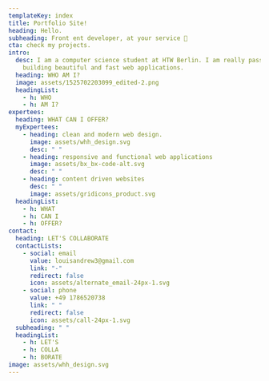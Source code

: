 ```yaml
---
templateKey: index
title: Portfolio Site!
heading: Hello.
subheading: Front ent developer, at your service 🙌
cta: check my projects.
intro:
  desc: I am a computer science student at HTW Berlin. I am really passionate in
    building beautiful and fast web applications.
  heading: WHO AM I?
  image: assets/1525702203099_edited-2.png
  headingList:
    - h: WHO
    - h: AM I?
expertees:
  heading: WHAT CAN I OFFER?
  myExpertees:
    - heading: clean and modern web design.
      image: assets/whh_design.svg
      desc: " "
    - heading: responsive and functional web applications
      image: assets/bx_bx-code-alt.svg
      desc: " "
    - heading: content driven websites
      desc: " "
      image: assets/gridicons_product.svg
  headingList:
    - h: WHAT
    - h: CAN I
    - h: OFFER?
contact:
  heading: LET'S COLLABORATE
  contactLists:
    - social: email
      value: louisandrew3@gmail.com
      link: "-"
      redirect: false
      icon: assets/alternate_email-24px-1.svg
    - social: phone
      value: +49 1786520738
      link: " "
      redirect: false
      icon: assets/call-24px-1.svg
  subheading: " "
  headingList:
    - h: LET'S
    - h: COLLA
    - h: BORATE
image: assets/whh_design.svg
---
```

